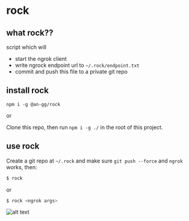 # rock

## what rock??

script which will
- start the ngrok client
- write ngrock endpoint url to `~/.rock/endpoint.txt`
- commit and push this file to a private git repo

## install rock

```
npm i -g @an-gg/rock
``` 
or

Clone this repo, then run `npm i -g ./` in the root of this project.

## use rock

Create a git repo at `~/.rock` and make sure `git push --force` and `ngrok` works, then:
```sh
$ rock
```
or 
```sh
$ rock <ngrok args>
```


![alt text](https://www.cs.utexas.edu/~angg/rock.png)